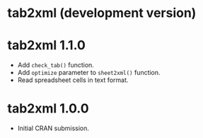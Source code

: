 # tab2xml (development version)

# tab2xml 1.1.0

* Add `check_tab()` function.
* Add `optimize` parameter to `sheet2xml()` function.
* Read spreadsheet cells in text format.

# tab2xml 1.0.0

* Initial CRAN submission.
